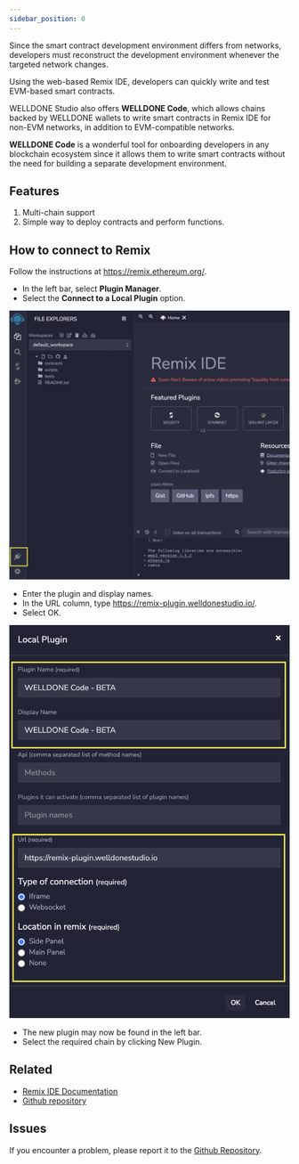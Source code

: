 ```yaml
---
sidebar_position: 0
---
```


Since the smart contract development environment differs from networks, developers must reconstruct the development environment whenever the targeted network changes.

Using the web-based Remix IDE, developers can quickly write and test EVM-based smart contracts.

WELLDONE Studio also offers **WELLDONE Code**, which allows chains backed by WELLDONE wallets to write smart contracts in Remix IDE for non-EVM networks, in addition to EVM-compatible networks.

**WELLDONE Code** is a wonderful tool for onboarding developers in any blockchain ecosystem since it allows them to write smart contracts without the need for building a separate development environment.

## Features

1. Multi-chain support
2. Simple way to deploy contracts and perform functions.

## How to connect to Remix

Follow the instructions at https://remix.ethereum.org/.
- In the left bar, select **Plugin Manager**.
- Select the **Connect to a Local Plugin** option.

![Plugin Manager](img/plugin-manager.png?raw=true 'Plugin Manager')

- Enter the plugin and display names.
- In the URL column, type https://remix-plugin.welldonestudio.io/.
- Select OK.

![Local Plugin](img/local-plugin.png?raw=true 'Local Plugin')

- The new plugin may now be found in the left bar.
- Select the required chain by clicking New Plugin.

## Related

- [Remix IDE Documentation](https://remix-ide.readthedocs.io/en/latest/)
- [Github repository](https://github.com/ethereum/remix-ide)

## Issues

If you encounter a problem, please report it to the [Github Repository](https://github.com/welldonestudio/welldonestudio.github.io).